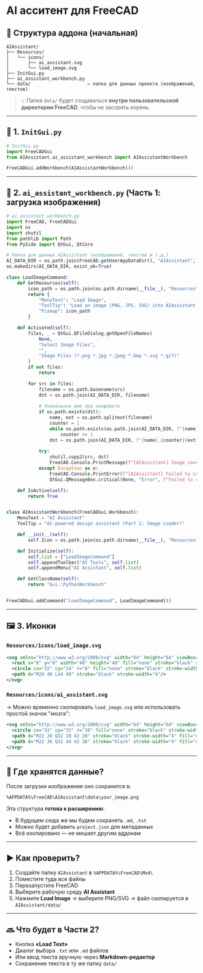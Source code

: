 # AI асситент для FreeCAD

## 📁 Структура аддона (начальная)

```
AIAssistant/
├── Resources/
│   └── icons/
│       ├── ai_assistant.svg
│       └── load_image.svg
├── InitGui.py
├── ai_assistant_workbench.py
└── data/                     ← папка для данных проекта (изображений, текстов)
```

> 💡 Папка `data/` будет создаваться **внутри пользовательской директории FreeCAD**, чтобы не засорять корень.

---

## 📄 1. `InitGui.py`
```python
# InitGui.py
import FreeCADGui
from AIAssistant.ai_assistant_workbench import AIAssistantWorkbench

FreeCADGui.addWorkbench(AIAssistantWorkbench())
```

---

## 📄 2. `ai_assistant_workbench.py` (Часть 1: загрузка изображения)

```python
# ai_assistant_workbench.py
import FreeCAD, FreeCADGui
import os
import shutil
from pathlib import Path
from PySide import QtGui, QtCore

# Папка для данных AIAssistant (изображений, текстов и т.д.)
AI_DATA_DIR = os.path.join(FreeCAD.getUserAppDataDir(), "AIAssistant", "data")
os.makedirs(AI_DATA_DIR, exist_ok=True)

class LoadImageCommand:
    def GetResources(self):
        icon_path = os.path.join(os.path.dirname(__file__), "Resources", "icons", "load_image.svg")
        return {
            "MenuText": "Load Image",
            "ToolTip": "Load an image (PNG, JPG, SVG) into AIAssistant workspace",
            "Pixmap": icon_path
        }

    def Activated(self):
        files, _ = QtGui.QFileDialog.getOpenFileNames(
            None,
            "Select Image Files",
            "",
            "Image Files (*.png *.jpg *.jpeg *.bmp *.svg *.gif)"
        )
        if not files:
            return

        for src in files:
            filename = os.path.basename(src)
            dst = os.path.join(AI_DATA_DIR, filename)
            
            # Уникальное имя при конфликте
            if os.path.exists(dst):
                name, ext = os.path.splitext(filename)
                counter = 1
                while os.path.exists(os.path.join(AI_DATA_DIR, f"{name}_{counter}{ext}")):
                    counter += 1
                dst = os.path.join(AI_DATA_DIR, f"{name}_{counter}{ext}")
            
            try:
                shutil.copy2(src, dst)
                FreeCAD.Console.PrintMessage(f"[AIAssistant] Image saved: {dst}\n")
            except Exception as e:
                FreeCAD.Console.PrintError(f"[AIAssistant] Failed to copy {filename}: {str(e)}\n")
                QtGui.QMessageBox.critical(None, "Error", f"Failed to copy {filename}:\n{str(e)}")

    def IsActive(self):
        return True


class AIAssistantWorkbench(FreeCADGui.Workbench):
    MenuText = "AI Assistant"
    ToolTip = "AI-powered design assistant (Part 1: Image Loader)"

    def __init__(self):
        self.Icon = os.path.join(os.path.dirname(__file__), "Resources", "icons", "ai_assistant.svg")

    def Initialize(self):
        self.list = ["LoadImageCommand"]
        self.appendToolbar("AI Tools", self.list)
        self.appendMenu("AI Assistant", self.list)

    def GetClassName(self):
        return "Gui::PythonWorkbench"


FreeCADGui.addCommand("LoadImageCommand", LoadImageCommand())
```

---

## 🖼 3. Иконки

### `Resources/icons/load_image.svg`
```xml
<svg xmlns="http://www.w3.org/2000/svg" width="64" height="64" viewBox="0 0 64 64">
  <rect x="8" y="8" width="48" height="48" fill="none" stroke="black" stroke-width="4"/>
  <circle cx="32" cy="24" r="8" fill="none" stroke="black" stroke-width="4"/>
  <path d="M20 40 L44 40" stroke="black" stroke-width="4"/>
</svg>
```

### `Resources/icons/ai_assistant.svg`
→ Можно временно скопировать `load_image.svg` или использовать простой значок "мозга":

```xml
<svg xmlns="http://www.w3.org/2000/svg" width="64" height="64" viewBox="0 0 64 64">
  <circle cx="32" cy="32" r="28" fill="none" stroke="black" stroke-width="4"/>
  <path d="M22 28 Q32 20 42 28" stroke="black" stroke-width="4" fill="none"/>
  <path d="M22 36 Q32 44 42 36" stroke="black" stroke-width="4" fill="none"/>
</svg>
```

---

## 📁 Где хранятся данные?

После загрузки изображения оно сохранится в:

```
%APPDATA%\FreeCAD\AIAssistant\data\your_image.png
```

Эта структура **готова к расширению**:
- В будущем сюда же мы будем сохранять `.md`, `.txt`
- Можно будет добавить `project.json` для метаданных
- Всё изолировано — не мешает другим аддонам

---

## ▶️ Как проверить?

1. Создайте папку `AIAssistant` в `%APPDATA%\FreeCAD\Mod\`
2. Поместите туда все файлы
3. Перезапустите FreeCAD
4. Выберите рабочую среду **AI Assistant**
5. Нажмите **Load Image** → выберите PNG/SVG → файл скопируется в `AIAssistant/data/`

---

## 🔜 Что будет в Части 2?

- Кнопка **«Load Text»**
- Диалог выбора `.txt` или `.md` файлов
- Или ввод текста вручную через **Markdown-редактор**
- Сохранение текста в ту же папку `data/`
